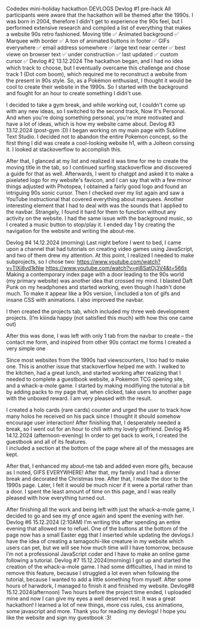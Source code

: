 Codedex mini-holiday hackathon DEVLOGS
Devlog #1 pre-hack
All participants were aware that the hackathon will be themed after the 1990s. I was born in 2004, therefore I didn't get to experience the 90s feel, but I performed extensive research and compiled a list of everything that makes a website 90s retro fashioned.
Moving title ✅
Animated background ✅
Marquee with border ✅
A ton of animated buttons in footer ✅
GIFs everywhere ✅
email address somewhere ✅
large text near center ✅
best viewe on browser text ✅
under construction ✅
last updated ✅
custom cursor ✅
Devlog #2 13.12.2024
The hackathon began, and I had no idea which track to choose, but I eventually overcame this challenge and chose track 1 (Dot com boom), which required me to reconstruct a website from the present in 90s style. So, as a Pokémon enthusiast, I thought it would be cool to create their website in the 1990s. So I started with the background and fought for an hour to create something I didn't use.
 
I decided to take a gym break, and while working out, I couldn't come up with any new ideas, so I switched to the second track, Now It's Personal. And when you're doing something personal, you're more motivated and have a lot of ideas, which is how my website came about.
Devlog #3 13.12.2024 (post-gym :D)
I began working on my main page with Sublime Text Studio. I decided not to abandon the entire Pokemon concept, so the first thing I did was create a cool-looking website h1, with a Jolteon corssing it. I looked at stackoverflow to accomplish this.
 
After that, I glanced at my list and realized it was time for me to create the moving title in the tab, so I continued surfing stackoverflow and discovered a guide for that as well. Afterwards, I went to chatgpt and asked it to make a pixelated logo for my website's favicon, and I can say that with a few minor things adjusted with Photopea, I obtained a fairly good logo and found an intriguing 90s sonic cursor.
Then I checked over my list again and saw a YouTube instructional that covered everything about marquees. Another interesting element that I had to deal with was the sounds that I applied to the navbar. Strangely, I found it hard for them to function without any activity on the website. I had the same issue with the background music, so I created a music button to stop/play it. I ended day 1 by creating the navigation for the website and writing the about-me.

Devlog #4 14.12.2024 (morning)
Last night before I went to bed, I came upon a channel that had tutorials on creating video games using JavaScript, and two of them drew my attention. At this point, I realized I needed to make subprojects, so I chose two:
https://www.youtube.com/watch?v=TlXi8vd1kNw
https://www.youtube.com/watch?v=ej8SatOj3V4&t=566s
Making a contemporary index page with a door leading to the 90s world (my primary website) was another idea that crossed my mind. I blasted Daft Punk on my headphones and started working, even though I hadn't done much. To make it appear like a 90s version, I included a ton of gifs and insane CSS with animations. I also improved the navbar.
 
I then created the projects tab, which included my three web development projects. (I’m kiiinda happy (not satisfied this much) with how this one came out)
 
After this was done, I was left with only 1 tab from the navbar to create – the contact me form, and inspired from other 90s contact me forms I created a very simple one
 
Since most websites from the 1990s had viewscounters, I too had to make one. This is another issue that stackoverflow helped me with. I walked to the kitchen, had a great lunch, and started working after realizing that I needed to complete a guestbook website, a Pokemon TCG opening site, and a whack-a-mole game. I started by making modifiying the tutorial a bit by adding packs to my page that, when clicked, take users to another page with the unboxed reward. I am very pleased with the result.
 
I created a holo cards (rare cards) counter and urged the user to track how many holos he received on his pack since I thought it should somehow encourage user interaction! 
After finishing that, I desperately needed a break, so I went out for an hour to chill with my lovely girlfriend.
Devlog #5 14.12.2024 (afternoon-evening)
In order to get back to work, I created the guestbook and all of its features.  
I included a section at the bottom of the page where all of the messages are kept.
 
After that, I enhanced my about-me tab and added even more gifs, because as I noted, GIFS EVERYWHERE!
After that, my family and I had a dinner break and decorated the Christmas tree. After that, I made the door to the 1990s page. Later, I felt it would be much nicer if it were a portal rather than a door. I spent the least amount of time on this page, and I was really pleased with how everything turned out. 
 
After finishing all the work and being left with just the whack-a-mole game, I decided to go and see my gf once again and spent the evening with her.
Devlog #6 15.12.2024 (2:10AM)
I'm writing this after spending an entire evening that allowed me to refuel. One of the buttons at the bottom of the page now has a small Easter egg that I inserted while updating the devlogs.I have the idea of creating a tamagochi-like creature in my website which users can pet, but we will see how much time will I have tomorrow, because I’m not a professional JavaScript coder and I have to make an online game following a tutorial. 
Devlog #7 15.12.2024(morning)
I got up and started the creation of the whack-a-mole game. I had some difficulties, I had in mind to remove this feature, because I struggled a lot even when following the tutorial, because I wanted to add a little something from myself. After some hours of harwdork, I managed to finish it and finished my website.
Devlog#8 15.12.2024(afternoon)
Two hours before the project time ended, I uploaded mine and now I can give my eyes a well deserved rest. It was a great hackathon! I learned a lot of new things, more css rules, css animations, some javascript and more. Thank you for reading my devlogs! I hope you like the website and sign my guestbook :3!

